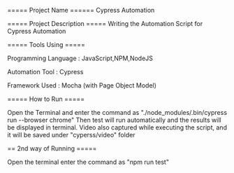 

===== Project Name ====== Cypress Automation

===== Project Description ===== Writing the Automation Script for Cypress Automation

===== Tools Using =====

Programming Language : JavaScript,NPM,NodeJS 

Automation Tool : Cypress 

Framework Used : Mocha (with Page Object Model)

===== How to Run =====

Open the Terminal and enter the command as "./node_modules/.bin/cypress run --browser chrome"
Then test will run automatically and the results will be displayed in terminal. 
Video also captured while executing the script, and it will be saved under "cyperss/video" folder


== 2nd way of Running =====

Open the terminal enter the command as "npm run test"

